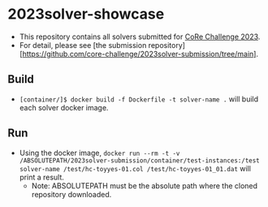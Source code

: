 # 2023solver-showcase

- This repository contains all solvers submitted for [CoRe Challenge 2023](https://core-challenge.github.io/2023/).
- For detail, please see [the submission repository][https://github.com/core-challenge/2023solver-submission/tree/main]. 

## Build

- `[container/]$ docker build -f Dockerfile -t solver-name .` will build each solver docker image.

## Run  

- Using the docker image, `docker run --rm -t -v /ABSOLUTEPATH/2023solver-submission/container/test-instances:/test solver-name /test/hc-toyyes-01.col /test/hc-toyyes-01_01.dat` will print a result.
    - Note: ABSOLUTEPATH must be the absolute path where the cloned repository downloaded.

